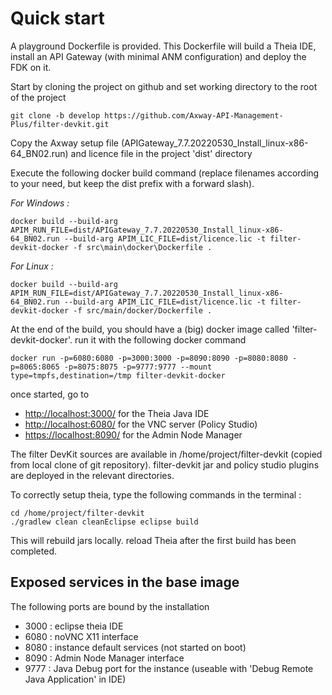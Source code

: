 # Quick start

A playground Dockerfile is provided. This Dockerfile will build a Theia IDE, install an API Gateway (with minimal ANM configuration) and deploy the FDK on it.

Start by cloning the project on github and set working directory to the root of the project

```
git clone -b develop https://github.com/Axway-API-Management-Plus/filter-devkit.git
```

Copy the Axway setup file (APIGateway_7.7.20220530_Install_linux-x86-64_BN02.run) and licence file in the project 'dist' directory

Execute the following docker build command (replace filenames according to your need, but keep the dist prefix with a forward slash).

*For Windows :*

```
docker build --build-arg APIM_RUN_FILE=dist/APIGateway_7.7.20220530_Install_linux-x86-64_BN02.run --build-arg APIM_LIC_FILE=dist/licence.lic -t filter-devkit-docker -f src\main\docker\Dockerfile .
```

*For Linux :*

```
docker build --build-arg APIM_RUN_FILE=dist/APIGateway_7.7.20220530_Install_linux-x86-64_BN02.run --build-arg APIM_LIC_FILE=dist/licence.lic -t filter-devkit-docker -f src/main/docker/Dockerfile .
```

At the end of the build, you should have a (big) docker image called 'filter-devkit-docker'. run it with the following docker command

```
docker run -p=6080:6080 -p=3000:3000 -p=8090:8090 -p=8080:8080 -p=8065:8065 -p=8075:8075 -p=9777:9777 --mount type=tmpfs,destination=/tmp filter-devkit-docker
```

once started, go to

- [http://localhost:3000/](http://localhost:3000/) for the Theia Java IDE
- [http://localhost:6080/](http://localhost:6080/) for the VNC server (Policy Studio)
- [https://localhost:8090/](http://localhost:8090/) for the Admin Node Manager

The filter DevKit sources are available in /home/project/filter-devkit (copied from local clone of git repository). filter-devkit jar and policy studio plugins are deployed in the relevant directories.

To correctly setup theia, type the following commands in the terminal :

```
cd /home/project/filter-devkit
./gradlew clean cleanEclipse eclipse build
```

This will rebuild jars locally. reload Theia after the first build has been completed.

## Exposed services in the base image

The following ports are bound by the installation
 - 3000 : eclipse theia IDE
 - 6080 : noVNC X11 interface
 - 8080 : instance default services (not started on boot)
 - 8090 : Admin Node Manager interface
 - 9777 : Java Debug port for the instance (useable with 'Debug Remote Java Application' in IDE)
